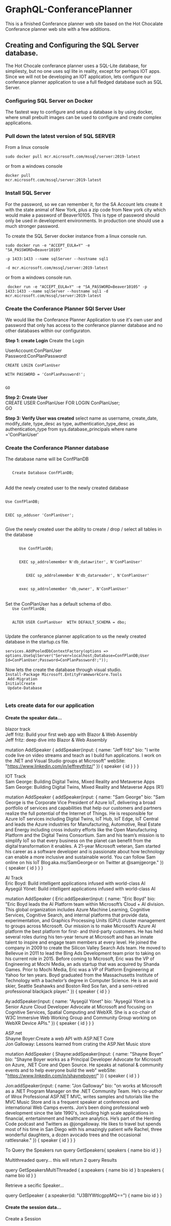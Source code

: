 # GraphQL-ConferancePlanner
This is a finished Conferance planner web site based on the Hot Chocalate Conferance planner web site with a few additions.

## Creating and Configuring the SQL Server database.
The Hot Chocale conferance planner uses a SQL-Lite database, for simpliesty, but no one uses sql lite in reality, except for perhaps IOT apps. Since we will not be developing an IOT application, lets configure our conferance planner application to use a full fledged database such as SQL Server.

### Configuring SQL Server on Docker
The fastest way to configure and setup a database is by using docker, where small prebuilt images can be used to configure and create complex applications. 

### Pull down the latest version of SQL SERVER

From a linux console

<code>sudo docker pull mcr.microsoft.com/mssql/server:2019-latest </code>

or from a windows console

<code>docker pull mcr.microsoft.com/mssql/server:2019-latest</code>

### Install SQL Server

For the password, so we can remember it, for the SA Account lets create it with the state animal of New York, plus a zip code from New york city which would make a password of
Beaver10105. This is type of password should only be used in development environments. In production one should use a much stronger password.

To create the SQL Server docker instance from a linux console run.  

<code>sudo docker run -e "ACCEPT_EULA=Y" -e "SA_PASSWORD=Beaver10105" \
   -p 1433:1433 --name sqlServer --hostname sql1 \
   -d mcr.microsoft.com/mssql/server:2019-latest</code>
 
 or from a windows console run. 
 
<code> docker run -e "ACCEPT_EULA=Y" -e "SA_PASSWORD=Beaver10105" -p 1433:1433 --name sqlServer --hostname sql1 -d mcr.microsoft.com/mssql/server:2019-latest</code>
 
 ### Create the Conferance Planner SQl Server User
We would like the Conferance Planner Application to use it's own user and password that only has access to the conferance planner database and no other databases within our configuraton. 
 
 **Step 1: create Login**
 Create the Login
 
 UserAccount:ConPlanUser<br>
 Password:ConPlanPassword!<br>
 
 <code>CREATE LOGIN ConPlanUser   
    WITH PASSWORD = 'ConPlanPassword!';<br>  
   GO </code>
 
 **Step 2: Create User**<br>
 CREATE USER ConPlanUser FOR LOGIN ConPlanUser;  
 GO  
 
 **Step 3: Verify User was created**
 select name as username,
       create_date,
       modify_date,
       type_desc as type,
       authentication_type_desc as authentication_type
from sys.database_principals
where name ='ConPlanUser'
 

### Create the Conferance Planner database
The database name will be ConfPlanDB

<code>
   Create Database ConfPlanDB;
</code><br>

Add the newly created user to the newly created database <br>
  <code>   
   Use ConfPlanDB;
   </code>   
  <code>   
   EXEC sp_adduser 'ConPlanUser';  
 </code>

Give the newly created user the ability to create / drop / select all tables in the database<br>
 
   <code> 
      Use ConfPlanDB;
   </code>
   <br>
   <code> 
      EXEC sp_addrolemember N'db_datawriter', N'ConPlanUser'
   </code> 
   <br>
   <code> 
         EXEC sp_addrolemember N'db_datareader', N'ConPlanUser'
   </code>
   <br>
   <code> 
      exec sp_addrolemember 'db_owner', N'ConPlanUser'
   </code>
  <br> <br>
 Set the ConPlanUser has a default schema of dbo. 
  <code> 
   Use ConfPlanDB;
   </code><br>
  <code> 
   ALTER USER ConPlanUser  WITH DEFAULT_SCHEMA = dbo;
  </code>

  Update the conferance planner application to us the newly created database in the startup.cs file.
  <br>
   <code>
   services.AddPooledDbContextFactory<ApplicationDbContext>(options =>
                options.UseSqlServer("Server=localhost;Database=ConfPlanDB;User Id=ConPlanUser;Password=ConPlanPassword!;"));   
   </code>
Now lets the create the database through visual studio.
<code>
   Install-Package Microsoft.EntityFrameworkCore.Tools<br>
   Add-Migration InitialCreate<br>
   Update-Database<br>
</code>

 ### Lets create data for our application

#### Create the speaker data...

 blazor track <br>
Jeff fritz: Build your first web app with Blazor & Web Assembly<br>
Jeff fritz: deep dive into  Blazor & Web Assembly<br>

mutation AddSpeaker {
  addSpeaker(input: {
    name: "Jeff fritz"
    bio: "I write code live on video streams and teach as I build fun applications. I work on the .NET and Visual Studio groups at Microsoft"
    webSite: "https://www.linkedin.com/in/jeffreytfritz/" }) {
    speaker {
      id
    }
  }
}

IOT Track<br>
Sam George: Building Digital Twins, Mixed Reality and Metaverse Apps<br>
Sam George: Building Digital Twins, Mixed Reality and Metaverse Apps (R1)<br>

mutation AddSpeaker {
  addSpeaker(input: {
    name: "Sam George"
    bio: "Sam George is the Corporate Vice President of Azure IoT, delivering a broad portfolio of services and capabilities that help our customers and partners realize the full potential of the Internet of Things. He is responsible for Azure IoT services including Digital Twins, IoT Hub, IoT Edge, IoT Central and leads the Azure industries for Manufacturing, Automotive, Real Estate and Energy including cross industry efforts like the Open Manufacturing Platform and the Digital Twins Consortium. Sam and his team’s mission is to simplify IoT so that every business on the planet can benefit from the digital transformation it enables. A 21-year Microsoft veteran, Sam started his career as a software developer and is passionate about how technology can enable a more inclusive and sustainable world. You can follow Sam online on his IoT Blog aka.ms/SamGeorge or on Twitter at @samjgeorge."
     }) {
    speaker {
      id
    }
  }
}

AI Track<br>
Eric Boyd: Build intelligent applications infused with world-class AI <br>
Ayşegül Yönet: Build intelligent applications infused with world-class AI<br>

mutation AddSpeaker {
  Eric:addSpeaker(input: {
    name: "Eric Boyd"
    bio: "Eric Boyd leads the AI Platform team within Microsoft’s Cloud + AI division. This global organization includes Azure Machine Learning, Cognitive Services, Cognitive Search, and internal platforms that provide data, experimentation, and Graphics Processing Units (GPU) cluster management to groups across Microsoft. Our mission is to make Microsoft’s Azure AI platform the best platform for first- and third-party customers. He has held several roles during his ten-year tenure at Microsoft and has an innate talent to inspire and engage team members at every level. He joined the company in 2009 to create the Silicon Valley Search Ads team. He moved to Bellevue in 2011 to lead the Bing Ads Development team prior to taking on his current role in 2015. Before coming to Microsoft, Eric was the VP of Engineering at Mochi Media, an ads startup that was acquired by Shanda Games. Prior to Mochi Media, Eric was a VP of Platform Engineering at Yahoo for ten years. Boyd graduated from the Massachusetts Institute of Technology with a bachelor’s degree in Computer Science. He is an avid skier, Seattle Seahawks and Boston Red Sox fan, and a semi-retired professional blackjack player."
     }) {
    speaker {
      id
    }
  }

  Ay:addSpeaker(input: {
    name: "Ayşegül Yönet"
    bio: "Ayşegül Yönet is a Senior Azure Cloud Developer Advocate at Microsoft and focusing on Cognitive Services, Spatial Computing and WebXR. She is a co-chair of W3C Immersive Web Working Group and Community Group working on WebXR Device APIs."
     }) {
    speaker {
      id
    }
  }
}


ASP.net <br>
Shayne Boyer:Create a web API with ASP.NET Core <br>
Jon Galloway: Lessons learned from crating the ASP.Net Music store<br>

mutation AddSpeaker {
  Shayne:addSpeaker(input: {
    name: "Shayne Boyer"
    bio: "Shayne Boyer works as a Principal Developer Advocate for Microsoft on Azure, .NET Core and Open Source. He speaks at national & community events and to help everyone build the web"
    webSite: "https://www.linkedin.com/in/shayneboyer/"
     }) {
    speaker {
      id
    }
  }

  Jon:addSpeaker(input: {
    name: "Jon Galloway"
    bio: "on works at Microsoft as a .NET Program Manager on the .NET Community Team. He’s co-author of Wrox Professional ASP.NET MVC, writes samples and tutorials like the MVC Music Store and is a frequent speaker at conferences and international Web Camps events. Jon’s been doing professional web development since the late 1990's, including high scale applications in financial, entertainment and healthcare analytics. He’s part of the Herding Code podcast and Twitters as @jongalloway. He likes to travel but spends most of his time in San Diego with his amazingly patient wife Rachel, three wonderful daughters, a dozen avocado trees and the occasional rattlesnake."
     }) {
    speaker {
      id
    }
  }
}

To Query the Speakers run
query GetSpeakers{
  speakers {
    name
    bio
    id
  }
}

Multithreaded query... this will return 2 query Results

query GetSpeakersMultiThreaded {
  a:speakers {
    name
    bio
    id
  }
  b:speakers {
    name
    bio
    id
  }
}


Retrieve a secific Speaker... 

query GetSpeaker {
  a:speaker(id: "U3BlYWtlcgppMQ==") {
    name
    bio
    id
  }
}


#### Create the session data...
Create a Session


